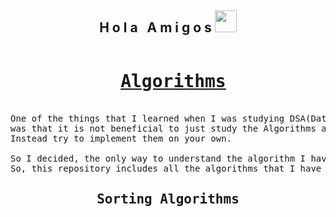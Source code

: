 <h2 align="center">H o l a &nbsp; A m i g o s <img src="https://media.giphy.com/media/hvRJCLFzcasrR4ia7z/giphy.gif" width="35px"></h2>

<pre>
<h1 align="center"> <a href="https://en.wikipedia.org/wiki/Algorithm">Algorithms</a></h1>
One of the things that I learned when I was studying DSA(Data Structures And Algorithms) 
was that it is not beneficial to just study the Algorithms and learn how they are implemented. 
Instead try to implement them on your own.

So I decided, the only way to understand the algorithm I have to implement it by myself. 
So, this repository includes all the algorithms that I have implemented using C/C++.
<h2 align="center">Sorting Algorithms</h2>
</pre>

